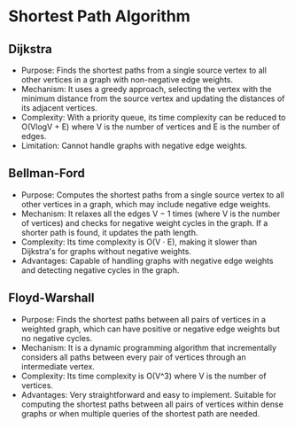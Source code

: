 # Shortest Path Algorithm

## Dijkstra
- Purpose: Finds the shortest paths from a single source vertex to all other vertices in a graph with non-negative edge weights.
- Mechanism: It uses a greedy approach, selecting the vertex with the minimum distance from the source vertex and updating the distances of its adjacent vertices.
- Complexity: With a priority queue, its time complexity can be reduced to O(VlogV + E) where V is the number of vertices and E is the number of edges.
- Limitation: Cannot handle graphs with negative edge weights.

## Bellman-Ford
- Purpose: Computes the shortest paths from a single source vertex to all other vertices in a graph, which may include negative edge weights.
- Mechanism: It relaxes all the edges V − 1 times (where V is the number of vertices) and checks for negative weight cycles in the graph. If a shorter path is found, it updates the path length.
- Complexity: Its time complexity is O(V ⋅ E), making it slower than Dijkstra's for graphs without negative weights.
- Advantages: Capable of handling graphs with negative edge weights and detecting negative cycles in the graph.

## Floyd-Warshall
- Purpose: Finds the shortest paths between all pairs of vertices in a weighted graph, which can have positive or negative edge weights but no negative cycles.
- Mechanism: It is a dynamic programming algorithm that incrementally considers all paths between every pair of vertices through an intermediate vertex.
- Complexity: Its time complexity is O(V^3) where V is the number of vertices.
- Advantages: Very straightforward and easy to implement. Suitable for computing the shortest paths between all pairs of vertices within dense graphs or when multiple queries of the shortest path are needed.